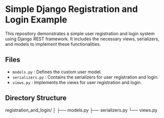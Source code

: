 # Simple Django Registration and Login Example

This repository demonstrates a simple user registration and login system using Django REST framework. It includes the necessary views, serializers, and models to implement these functionalities.

## Files

- `models.py` : Defines the custom user model.
- `serializers.py` : Contains the serializers for user registration and login.
- `views.py` : Implements the views for user registration and login.

## Directory Structure

registration_and_login/
│
├── models.py
├── serializers.py
└── views.py
